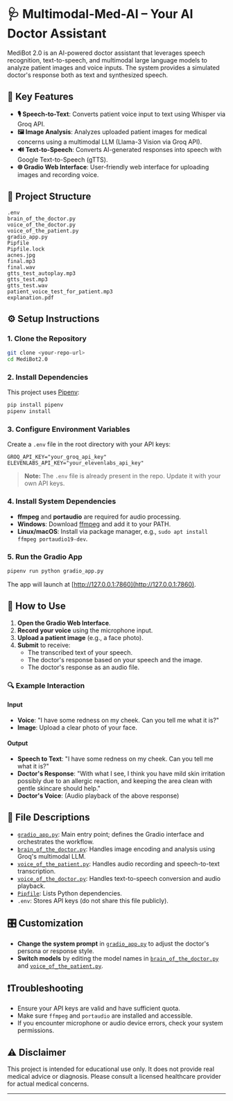# 🩺 Multimodal-Med-AI – Your AI Doctor Assistant

MediBot 2.0 is an AI-powered doctor assistant that leverages speech recognition, text-to-speech, and multimodal large language models to analyze patient images and voice inputs. The system provides a simulated doctor's response both as text and synthesized speech.

## 🚀 Key Features

- **🎙️ Speech-to-Text**: Converts patient voice input to text using Whisper via Groq API.
- **🖼️ Image Analysis**: Analyzes uploaded patient images for medical concerns using a multimodal LLM (Llama-3 Vision via Groq API).
- **🔊 Text-to-Speech**: Converts AI-generated responses into speech with Google Text-to-Speech (gTTS).
- **🌐 Gradio Web Interface**: User-friendly web interface for uploading images and recording voice.

## 📁 Project Structure

```
.env
brain_of_the_doctor.py
voice_of_the_doctor.py
voice_of_the_patient.py
gradio_app.py
Pipfile
Pipfile.lock
acnes.jpg
final.mp3
final.wav
gtts_test_autoplay.mp3
gtts_test.mp3
gtts_test.wav
patient_voice_test_for_patient.mp3
explanation.pdf
```

## ⚙️ Setup Instructions

### 1. Clone the Repository

```sh
git clone <your-repo-url>
cd MediBot2.0
```

### 2. Install Dependencies

This project uses [Pipenv](https://pipenv.pypa.io/en/latest/):

```sh
pip install pipenv
pipenv install
```

### 3. Configure Environment Variables

Create a `.env` file in the root directory with your API keys:

```
GROQ_API_KEY="your_groq_api_key"
ELEVENLABS_API_KEY="your_elevenlabs_api_key"
```

> **Note:** The `.env` file is already present in the repo. Update it with your own API keys.

### 4. Install System Dependencies

- **ffmpeg** and **portaudio** are required for audio processing.
- **Windows**: Download [ffmpeg](https://ffmpeg.org/download.html) and add it to your PATH.
- **Linux/macOS**: Install via package manager, e.g., `sudo apt install ffmpeg portaudio19-dev`.

### 5. Run the Gradio App

```sh
pipenv run python gradio_app.py
```

The app will launch at [http://127.0.0.1:7860](http://127.0.0.1:7860).

## 🧪 How to Use


1. **Open the Gradio Web Interface**.
2. **Record your voice** using the microphone input.
3. **Upload a patient image** (e.g., a face photo).
4. **Submit** to receive:
   - The transcribed text of your speech.
   - The doctor's response based on your speech and the image.
   - The doctor's response as an audio file.

### 🔍 Example Interaction

#### Input

- **Voice**: "I have some redness on my cheek. Can you tell me what it is?"
- **Image**: Upload a clear photo of your face.

#### Output

- **Speech to Text**: "I have some redness on my cheek. Can you tell me what it is?"
- **Doctor's Response**: "With what I see, I think you have mild skin irritation possibly due to an allergic reaction, and keeping the area clean with gentle skincare should help."
- **Doctor's Voice**: (Audio playback of the above response)

## 📝 File Descriptions

- [`gradio_app.py`](gradio_app.py): Main entry point; defines the Gradio interface and orchestrates the workflow.
- [`brain_of_the_doctor.py`](brain_of_the_doctor.py): Handles image encoding and analysis using Groq's multimodal LLM.
- [`voice_of_the_patient.py`](voice_of_the_patient.py): Handles audio recording and speech-to-text transcription.
- [`voice_of_the_doctor.py`](voice_of_the_doctor.py): Handles text-to-speech conversion and audio playback.
- [`Pipfile`](Pipfile): Lists Python dependencies.
- `.env`: Stores API keys (do not share this file publicly).

## 🎛️ Customization

- **Change the system prompt** in [`gradio_app.py`](gradio_app.py) to adjust the doctor's persona or response style.
- **Switch models** by editing the model names in [`brain_of_the_doctor.py`](brain_of_the_doctor.py) and [`voice_of_the_patient.py`](voice_of_the_patient.py).

## ❗Troubleshooting

- Ensure your API keys are valid and have sufficient quota.
- Make sure `ffmpeg` and `portaudio` are installed and accessible.
- If you encounter microphone or audio device errors, check your system permissions.

## ⚠️ Disclaimer

This project is intended for educational use only. It does not provide real medical advice or diagnosis. Please consult a licensed healthcare provider for actual medical concerns.

---

